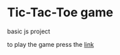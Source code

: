 # Tic-Tac-Toe game

basic js project

to play the game press the [link](https://karamdo.github.io/Tic-Tac-Toe/)
